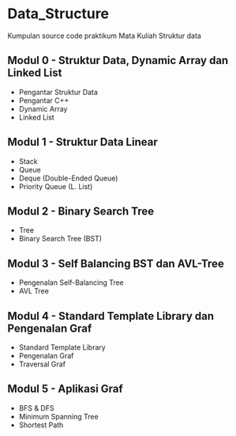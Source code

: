 # Data_Structure
Kumpulan source code praktikum Mata Kuliah Struktur data

## Modul 0 - Struktur Data, Dynamic Array dan Linked List
- Pengantar Struktur Data
- Pengantar C++
- Dynamic Array
- Linked List
## Modul 1 - Struktur Data Linear
- Stack
- Queue
- Deque (Double-Ended Queue)
- Priority Queue (L. List)
## Modul 2 - Binary Search Tree
- Tree
- Binary Search Tree (BST)
## Modul 3 - Self Balancing BST dan AVL-Tree
- Pengenalan Self-Balancing Tree
- AVL Tree
## Modul 4 - Standard Template Library dan Pengenalan Graf
- Standard Template Library
- Pengenalan Graf
- Traversal Graf
## Modul 5 - Aplikasi Graf
- BFS & DFS
- Minimum Spanning Tree
- Shortest Path
